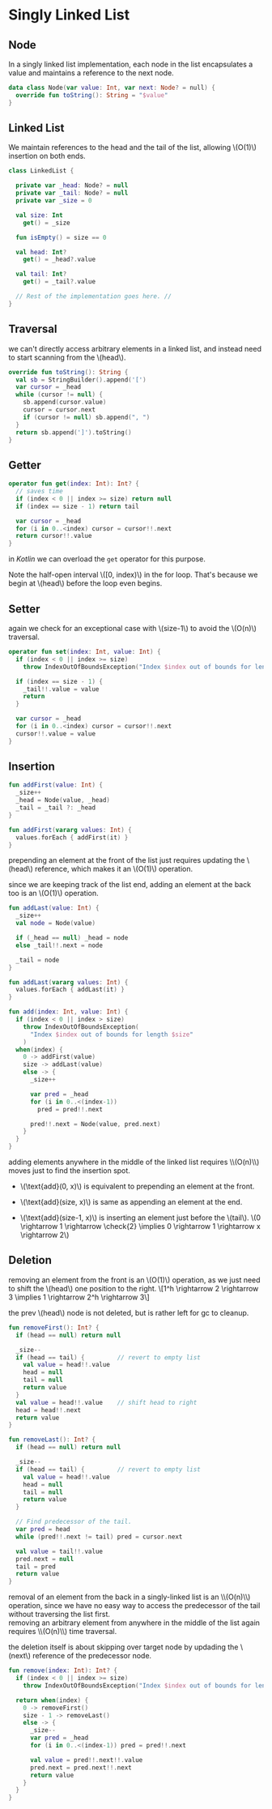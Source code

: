 # Singly Linked List

<link rel="stylesheet" type="text/css" href="http://tikzjax.com/v1/fonts.css">
<script src="https://tikzjax.com/v1/tikzjax.js"></script>

## Node

In a singly linked list implementation, each node in the list encapsulates a value and maintains a reference to the next node.

```kotlin linenums="1"
data class Node(var value: Int, var next: Node? = null) {
  override fun toString(): String = "$value"
}
```

## Linked List

We maintain references to the head and the tail of the list, allowing \\(O(1)\\) insertion on both ends.

```kotlin linenums="1"
class LinkedList {

  private var _head: Node? = null
  private var _tail: Node? = null
  private var _size = 0

  val size: Int
    get() = _size

  fun isEmpty() = size == 0

  val head: Int?
    get() = _head?.value

  val tail: Int?
    get() = _tail?.value

  // Rest of the implementation goes here. //
}
```

## Traversal

<div markdown class="grid">

we can't directly access arbitrary elements in a linked list, and instead need to start scanning from the \\(head\\).

```kotlin linenums="1"
override fun toString(): String {
  val sb = StringBuilder().append('[')
  var cursor = _head
  while (cursor != null) {
    sb.append(cursor.value)
    cursor = cursor.next
    if (cursor != null) sb.append(", ")
  }
  return sb.append(']').toString()
}
```

</div>

## Getter

<div markdown class="grid">

```kotlin linenums="1"
operator fun get(index: Int): Int? {
  // saves time
  if (index < 0 || index >= size) return null
  if (index == size - 1) return tail

  var cursor = _head
  for (i in 0..<index) cursor = cursor!!.next
  return cursor!!.value
}
```

<div markdown>

in _Kotlin_ we can overload the `get` operator for this purpose.

Note the half-open interval \\([0, index)\\) in the for loop. That's because we begin at \\(head\\) before the loop even begins.

</div>

</div>

## Setter

<div markdown class="grid">

<div markdown>

again we check for an exceptional case with \\(size-1\\) to avoid the \\(O(n)\\) traversal.

</div>

```kotlin linenums="1"
operator fun set(index: Int, value: Int) {
  if (index < 0 || index >= size)
    throw IndexOutOfBoundsException("Index $index out of bounds for length $size")

  if (index == size - 1) {
    _tail!!.value = value
    return
  }

  var cursor = _head
  for (i in 0..<index) cursor = cursor!!.next
  cursor!!.value = value
}
```

</div>

## Insertion

<div markdown class="grid">

```kotlin linenums="1"
fun addFirst(value: Int) {
  _size++
  _head = Node(value, _head)
  _tail = _tail ?: _head
}

fun addFirst(vararg values: Int) {
  values.forEach { addFirst(it) }
}
```

<div markdown>

prepending an element at the front of the list just requires updating the \\(head\\) reference, which makes it an \\(O(1)\\) operation.

</div>

<div markdown>

since we are keeping track of the list end, adding an element at the back too is an \\(O(1)\\) operation.

</div>

```kotlin linenums="1"
fun addLast(value: Int) {
  _size++
  val node = Node(value)

  if (_head == null) _head = node
  else _tail!!.next = node

  _tail = node
}

fun addLast(vararg values: Int) {
  values.forEach { addLast(it) }
}
```

```kotlin linenums="1"
fun add(index: Int, value: Int) {
  if (index < 0 || index > size)
    throw IndexOutOfBoundsException(
      "Index $index out of bounds for length $size"
    )
  when(index) {
    0 -> addFirst(value)
    size -> addLast(value)
    else -> {
      _size++

      var pred = _head
      for (i in 0..<(index-1))
        pred = pred!!.next

      pred!!.next = Node(value, pred.next)
    }
  }
}
```

<div markdown>
adding elements anywhere in the middle of the linked list requires \\(O(n)\\) moves just to find the insertion spot.

- \\(\text{add}(0, x)\\) is equivalent to prepending an element at the front.

- \\(\text{add}(size, x)\\) is same as appending an element at the end.

- \\(\text{add}(size-1, x)\\) is inserting an element just before the \\(tail\\). \\(0 \rightarrow 1 \rightarrow \check{2} \implies 0 \rightarrow 1 \rightarrow x \rightarrow 2\\)
</div>

</div>

## Deletion

<div markdown class="grid">

<div markdown>

removing an element from the front is an \\(O(1)\\) operation, as we just need to shift the \\(head\\) one position to the right. \\[1^h \rightarrow 2 \rightarrow 3 \implies 1 \rightarrow 2^h \rightarrow 3\\]

the prev \\(head\\) node is not deleted, but is rather left for gc to cleanup.

</div>

```kotlin linenums="1"
fun removeFirst(): Int? {
  if (head == null) return null

  _size--
  if (head == tail) {         // revert to empty list
    val value = head!!.value
    head = null
    tail = null
    return value
  }
  val value = head!!.value    // shift head to right
  head = head!!.next
  return value
}
```

```kotlin linenums="1"
fun removeLast(): Int? {
  if (head == null) return null

  _size--
  if (head == tail) {         // revert to empty list
    val value = head!!.value
    head = null
    tail = null
    return value
  }

  // Find predecessor of the tail.
  var pred = head
  while (pred!!.next != tail) pred = cursor.next

  val value = tail!!.value
  pred.next = null
  tail = pred
  return value
}
```

<div markdown>
removal of an element from the back in a singly-linked list is an \\(O(n)\\) operation, since we have no easy way to access the predecessor of the tail without traversing the list first.
</div>

<div markdown>
removing an arbitrary element from anywhere in the middle of the list again requires \\(O(n)\\) time  traversal.

the deletion itself is about skipping over target node by updading the \\(next\\) reference of the predecessor node.

<script type="text/tikz">
\begin{tikzpicture}[->,>=stealth',auto,node distance=3cm,
  thick,main node/.style={circle,draw,font=\sffamily\Large\bfseries}]

  \node[main node] (1) {1};
  \node[main node] (2) [right of=1] {2};
  \node[main node] (3) [right of=2] {3};

  \path[every node/.style={font=\sffamily\small}]
    (1) edge[cross out, red] node [right] {X} (2)
    (2) edge node [right] {} (3)
    (1) edge[bend left, green] node [right] {} (3);
\end{tikzpicture}
</script>

</div>

```kotlin linenums="1"
fun remove(index: Int): Int? {
  if (index < 0 || index >= size)
    throw IndexOutOfBoundsException("Index $index out of bounds for length $size")

  return when(index) {
    0 -> removeFirst()
    size - 1 -> removeLast()
    else -> {
      _size--
      var pred = _head
      for (i in 0..<(index-1)) pred = pred!!.next

      val value = pred!!.next!!.value
      pred.next = pred.next!!.next
      return value
    }
  }
}
```

</div>

